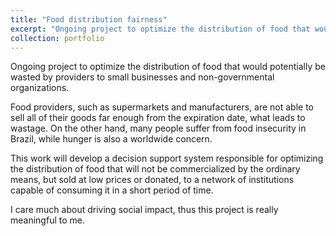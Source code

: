 ```yaml
---
title: "Food distribution fairness"
excerpt: "Ongoing project to optimize the distribution of food that would potentially be wasted by providers to small businesses and non-governmental organizations."
collection: portfolio
---
```


Ongoing project to optimize the distribution of food that would potentially be wasted by providers to small businesses and non-governmental organizations.

Food providers, such as supermarkets and manufacturers, are not able to sell all of their goods far enough from the expiration date, what leads to wastage. On the other hand, many people suffer from food insecurity in Brazil, while hunger is also a worldwide concern.

This work will develop a decision support system responsible for optimizing the distribution of food that will not be commercialized by the ordinary means, but sold at low prices or donated, to a network of institutions capable of consuming it in a short period of time.

I care much about driving social impact, thus this project is really meaningful to me.
